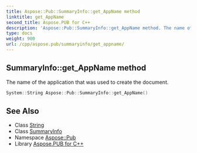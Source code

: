 ```yaml
---
title: Aspose::Pub::SummaryInfo::get_AppName method
linktitle: get_AppName
second_title: Aspose.PUB for C++
description: 'Aspose::Pub::SummaryInfo::get_AppName method. The name of the application that was used to create the document in C++.'
type: docs
weight: 900
url: /cpp/aspose.pub/summaryinfo/get_appname/
---
```

## SummaryInfo::get_AppName method


The name of the application that was used to create the document.

```cpp
System::String Aspose::Pub::SummaryInfo::get_AppName()
```

## See Also

* Class [String](../../../system/string/)
* Class [SummaryInfo](../)
* Namespace [Aspose::Pub](../../)
* Library [Aspose.PUB for C++](../../../)
